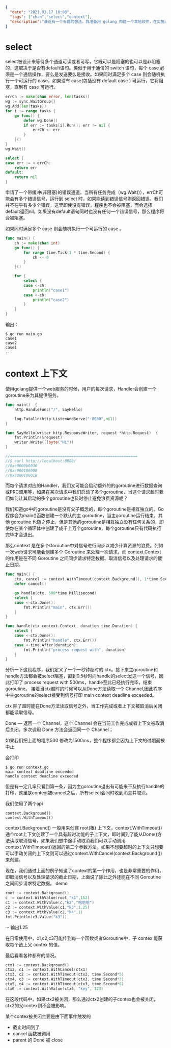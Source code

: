 ```json
{
  "date": "2021.03.17 18:00",
  "tags": ["chan","select","context"],
  "description":"最近有一个有趣的想法，我准备用 golang 构建一个本地软件，在实施过程中遇到了很多关于context的用法，然后发现有些东西并不理解，在学习context的过程中同时涉及到了select,因此在此记录下加深理解。"
}
```

# select

 select被设计来等待多个通道可读或者可写，它既可以是阻塞的也可以是非阻塞的，这取决于是否有default语句。类似于用于通信的 switch 语句，每个 case 必须是一个通信操作，要么是发送要么是接收。如果同时满足多个 case 则会随机执行一个可运行的 case，如果没有 case(包括没有 default case ) 可运行，它将阻塞，直到有 case 可运行。

```go
errCh := make(chan error, len(tasks))
wg := sync.WaitGroup{}
wg.Add(len(tasks))
for i := range tasks {
    go func() {
        defer wg.Done()
        if err := tasks[i].Run(); err != nil {
            errCh <- err
        }
    }()
}
wg.Wait()

select {
case err := <-errCh:
    return err
default:
    return nil
}
```
申请了一个带缓冲(非阻塞)的错误通道，当所有任务完成（wg.Wait()），errCh可能会有多个错误信号，运行到 select 时，如果能读到错误信号则返回错误，我们并不在乎有多少个错误，这里即使没有错误，程序也不会被阻塞，而会选择default返回nil。如果没有default语句同时也没有任何一个错误信号，那么程序将会被阻塞。


如果同时满足多个 case 则会随机执行一个可运行的 case 。
```go
func main() {
	ch := make(chan int)
	go func() {
		for range time.Tick(1 * time.Second) {
			ch <- 0
		}
	}()

	for {
		select {
		case <-ch:
			println("case1")
		case <-ch:
			println("case2")
		}
	}
}

```
输出：
```
$ go run main.go
case1
case2
case1
...
```

# context 上下文

使用golang提供一个web服务的时候，用户的每次请求，Handler会创建一个goroutine来为其提供服务。

```go
func main()  {
    http.HandleFunc("/", SayHello)

    log.Fatalln(http.ListenAndServe(":8080",nil))
}

func SayHello(writer http.ResponseWriter, request *http.Request)  {
    fmt.Println(&request)
    writer.Write([]byte("Hi"))
}

//========================================================
//$ curl http://localhost:8080/
//0xc0000b8030
//0xc000186008
//0xc000186018
```
而每个请求对应的Handler，我们又可能会启动额外的的goroutine进行数据查询或PRC调用等，如果在某次请求中我们启动了多个goroutine，当这个请求超时我们如何让其启动的多个goroutine也及时停止避免浪费资源呢？

我们知道go中的goroutine是没有父子概念的，每个goroutine是相互独立的。Go程序会为main()函数创建一个默认的主 goroutine，当主goroutine运行结束，其他 goroutine 也随之停止，但是其他的goroutine是相互独立没有任何关系的，即使你在某个循环体中创建了成千上万个goroutine，每个goroutine只有代码执行完毕才会退出。



那么context 是在多个Goroutine中对信号进行同步以减少计算资源的浪费。列如一次web请求可能会创建多个 Goroutine 来处理一次请求，而 context.Context 的作用是在不同 Goroutine 之间同步请求特定数据、取消信号以及处理请求的截止日期。

```go
func main() {
	ctx, cancel := context.WithTimeout(context.Background(), 1*time.Second)
	defer cancel()

	go handle(ctx, 500*time.Millisecond)
	select {
	case <-ctx.Done():
		fmt.Println("main", ctx.Err())
	}
}

func handle(ctx context.Context, duration time.Duration) {
	select {
	case <-ctx.Done():
		fmt.Println("handle", ctx.Err())
	case <-time.After(duration):
		fmt.Println("process request with", duration)
	}
}
```
分析一下这段程序，我们定义了一个一秒钟超时的 ctx。接下来主goroutine和handle方法都会被select阻塞，直到0.5秒时向handle的select发送一个信号，因此打印了 process request with 500ms，handle至此已经执行完毕，结束goroutine。   接着当ctx超时的时候可以从Done方法读取一个 Channel,因此程序中主goroutine的select接受到信号打印 main context deadline exceeded。

ctx 除了超时能在Done方法读取信号之外，当工作完成或者上下文被取消后关闭都能读取信号。

Done — 返回一个 Channel，这个 Channel 会在当前工作完成或者上下文被取消后关闭，多次调用 Done 方法会返回同一个 Channel；


如果我们把上面的程序500 修改为1500ms，整个程序都会因为上下文的过期而被中止

会打印
```
$ go run context.go
main context deadline exceeded
handle context deadline exceeded
```
但是有一定几率只看到第一条，因为主goroutine退出有可能来不及执行handle的打印，这里是context被cancel之后，所有select会同时收到消息并取消。


我们使用了两个api
```
context.Background()
context.WithTimeout()
```

context.Background() 一般用来创建 root(根) 上下文，context.WithTimeout()通个root上下文创建了一个具有超时功能的子上下文，即时间到了能从Done()方法读取取消信号，如果我们想中途手动取消我们可以手动调用context.WithTimeout()返回的第二个参数方法。如果不想要超时的上下文只想要可以手动关闭的上下文则可以通过context.WithCancel(context.Background()) 来创建。

现在，我们通过上面的例子知道了context的第一个作用，也是非常重要的作用，即取消信号以及处理请求的截止日期，上面说了除此之外还能在不同 Goroutine 之间同步请求特定数据。
demo

```go
root := context.Background()
c := context.WithValue(root,"k1",152)
c1 := context.WithValue(c,"k2","哈哈哈")
c2 := context.WithValue(c1,"k3",1.25)
c3 := context.WithValue(c2,"k4",1)
fmt.Println(c3.Value("k3"))
```
···
输出1.25 

在日常使用中，c1,c2,c3可能传到每一个函数或者Goroutine中，子 contex 能获取每个链上父 contex 的值。

最后看看各种都有的情况。

```go
ctx1 := context.Background()
ctx2, c1 := context.WithCancel(ctx1)
ctx3, c2 := context.WithTimeout(ctx2, time.Second*5)
ctx4, c3 := context.WithTimeout(ctx3, time.Second*3)
ctx5, c4 := context.WithTimeout(ctx3, time.Second*6)
ctx6 := context.WithValue(ctx5, "key", 123)
```
在这段代码中，如果ctx2被关闭，那么通过ctx2创建的子contex也会被关闭，ctx2的父contex则不会被影响。


某个contex被关闭主要是由下面事件触发的

- 截止时间到了
- cancel 函数被调用
- parent 的 Done 被 close